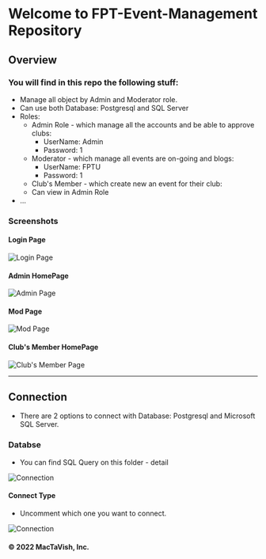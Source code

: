 # Welcome to FPT-Event-Management Repository

## Overview

### You will find in this repo the following stuff:
* Manage all object by Admin and Moderator role.
* Can use both Database: Postgresql and SQL Server
* Roles: 
	* Admin Role - which manage all the accounts and be able to approve clubs: 
		- UserName: Admin 
		- Password: 1
	* Moderator - which manage all events are on-going and blogs: 
		- UserName: FPTU
		- Password: 1
	* Club's Member - which create new an event for their club:
	-	 Can view in Admin Role
* ...

### Screenshots

#### Login Page
![Login Page](https://github.com/happy-devoloper/math-util/blob/main/images/DDT%20with%20JUnit.png)

#### Admin HomePage
![Admin Page](https://github.com/happy-devoloper/math-util/blob/main/images/DDT%20with%20JUnit.png)

#### Mod Page
![Mod Page](https://github.com/happy-devoloper/math-util/blob/main/images/DDT%20with%20JUnit.png)

#### Club's Member HomePage
![Club's Member Page](https://github.com/happy-devoloper/math-util/blob/main/images/DDT%20with%20JUnit.png)

---------------

## Connection

* There are 2 options to connect with Database: Postgresql and Microsoft SQL Server.

### Databse
* You can find SQL Query on this folder - detail 

![Connection](https://github.com/happy-devoloper/math-util/blob/main/images/DDT%20with%20JUnit.png)


#### Connect Type
* Uncomment which one you want to connect.

![Connection](https://github.com/happy-devoloper/math-util/blob/main/images/DDT%20with%20JUnit.png)


#### © 2022 MacTaVish, Inc.
